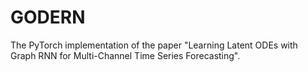 # GODERN
The PyTorch implementation of the paper "Learning Latent ODEs with Graph RNN for Multi-Channel Time Series Forecasting".
